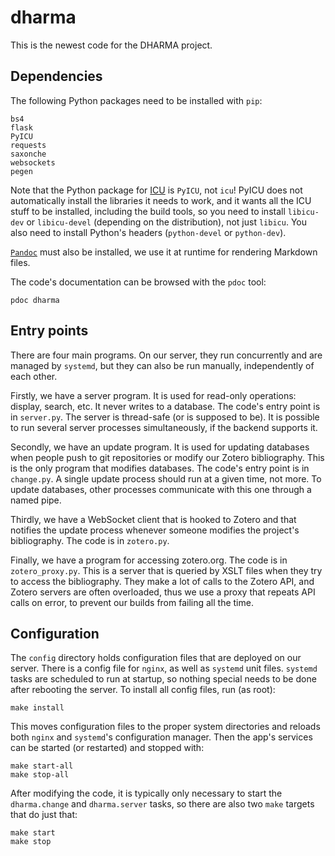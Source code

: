 # dharma

This is the newest code for the DHARMA project.

## Dependencies

The following Python packages need to be installed with `pip`:

	bs4
	flask
	PyICU
	requests
	saxonche
	websockets
	pegen

Note that the Python package for [ICU](https://icu.unicode.org/) is `PyICU`, not
`icu`! PyICU does not automatically install the libraries it needs to work, and
it wants all the ICU stuff to be installed, including the build tools, so you
need to install `libicu-dev` or `libicu-devel` (depending on the distribution),
not just `libicu`. You also need to install Python's headers (`python-devel` or
`python-dev`).

[`Pandoc`](https://pandoc.org) must also be installed, we use it at runtime
for rendering Markdown files.

The code's documentation can be browsed with the `pdoc` tool:

	pdoc dharma

##  Entry points

There are four main programs. On our server, they run concurrently and are
managed by `systemd`, but they can also be run manually, independently of
each other.

Firstly, we have a server program. It is used for read-only operations: display,
search, etc. It never writes to a database. The code's entry point is in
`server.py`. The server is thread-safe (or is supposed to be). It is possible to
run several server processes simultaneously, if the backend supports it.

Secondly, we have an update program. It is used for updating databases when
people push to git repositories or modify our Zotero bibliography. This is the
only program that modifies databases. The code's entry point is in `change.py`.
A single update process should run at a given time, not more. To update
databases, other processes communicate with this one through a named pipe.

Thirdly, we have a WebSocket client that is hooked to Zotero and that notifies
the update process whenever someone modifies the project's bibliography. The
code is in `zotero.py`.

Finally, we have a program for accessing zotero.org. The code is in
`zotero_proxy.py`. This is a server that is queried by XSLT files when they try
to access the bibliography. They make a lot of calls to the Zotero API, and
Zotero servers are often overloaded, thus we use a proxy that repeats API calls
on error, to prevent our builds from failing all the time.

## Configuration

The `config` directory holds configuration files that are deployed on our
server. There is a config file for `nginx`, as well as `systemd` unit files.
`systemd` tasks are scheduled to run at startup, so nothing special needs to
be done after rebooting the server. To install all config files, run (as root):

	make install

This moves configuration files to the proper system directories and reloads both
`nginx` and `systemd`'s configuration manager. Then the app's services can be
started (or restarted) and stopped with:

	make start-all
	make stop-all

After modifying the code, it is typically only necessary to start the
`dharma.change` and `dharma.server` tasks, so there are also two `make` targets
that do just that:

	make start
	make stop
